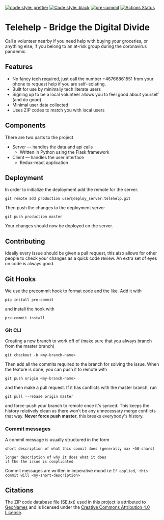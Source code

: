 <a href="https://github.com/prettier/prettier/"><img alt="code style: prettier" src="https://img.shields.io/badge/code_style-prettier-ff69b4.svg?style=flat-square"></a>
<a href="https://github.com/psf/black"><img alt="Code style: black" src="https://img.shields.io/badge/code%20style-black-000000.svg"></a>
[![pre-commit](https://img.shields.io/badge/pre--commit-enabled-brightgreen?logo=pre-commit&logoColor=white)](https://github.com/pre-commit/pre-commit)
[![Actions Status](https://github.com/telehelp/telehelp/workflows/pre-commit/badge.svg)](https://github.com/telehelp/telehelp/actions)

# Telehelp - Bridge the Digital Divide

Call a volunteer nearby if you need help with buying your groceries, or anything else, if you belong to an at-risk group during the coronavirus pandemic.

## Features

- No fancy tech required, just call the number +46766861551 from your phone to request help if you are self-isolating.
- Built for use by minimally tech literate users
- Signing up to be a local volunteer allows you to feel good about yourself (and do good).
- Minimal user data collected
- Uses ZIP codes to match you with local users

## Components

There are two parts to the project

- Server &mdash; handles the data and api calls
  - Written in Python using the Flask framework
- Client &mdash; handles the user interface
  - Redux-react application

## Deployment

In order to initialize the deployment add the remote for the server.

```
git remote add production user@deploy_server:telehelp.git
```

Then push the changes to the deployment server

```
git push production master
```

Your changes should now be deployed on the server.

## Contributing

Ideally every issue should be given a pull request, this also allows for other people to check your changes as a quick code review. An extra set of eyes on code is always good.

## Git Hooks

We use the precommit hook to format code and the like. Add it with

```
pip install pre-commit
```

and install the hook with

```
pre-commit install
```

### Git CLI

Creating a new branch to work off of (make sure that you always branch from the master branch)

```
git checkout -b <my-branch-name>
```

Then add all the commits required to the branch for solving the issue.
When the feature is done, you can push it to remote with

```
git push origin <my-branch-name>
```

and then make a pull request.
If it has conflicts with the master branch, run

```
git pull --rebase origin master
```

and force-push your branch to remote once it's synced. This keeps the history relatively clean as there won't be any unnecessary merge conflicts that way. **Never force push master**, this breaks everybody's history.

### Commit messages

A commit message is usually structured in the form

```
short description of what this commit does (generally max ~50 chars)

longer description of why it does what it does
if the the issue is complicated
```

Commit messages are written in imperative mood i.e `If applied, this commit will <my-short-description>`

## Citations

The ZIP code database file (SE.txt) used in this project is attributed to [GeoNames](http://download.geonames.org/export/zip/) and is licensed under the [Creative Commons Attribution 4.0 License](https://creativecommons.org/licenses/by/4.0/).
